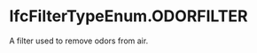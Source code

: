 IfcFilterTypeEnum.ODORFILTER
============================
A filter used to remove odors from air.


